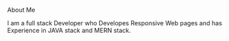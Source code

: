 About Me

I am a full stack Developer who Developes Responsive Web pages and has Experience in JAVA stack and MERN stack.
